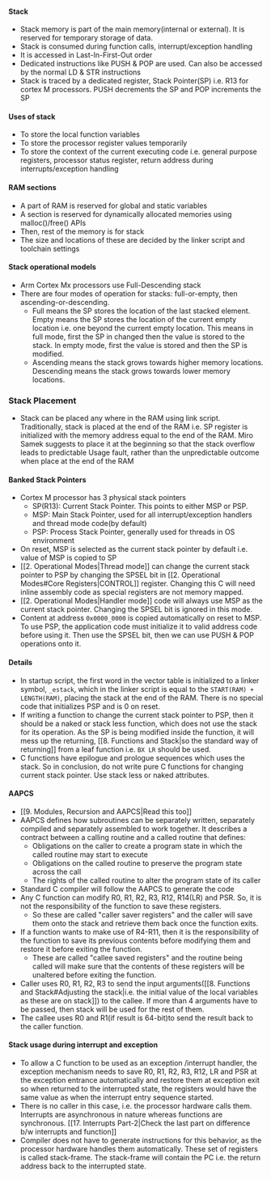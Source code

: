 #### Stack
- Stack memory is part of the main memory(internal or external). It is reserved for temporary storage of data.
- Stack is consumed during function calls, interrupt/exception handling
- It is accessed in Last-In-First-Out order
- Dedicated instructions like PUSH & POP are used. Can also be accessed by the normal LD & STR instructions
- Stack is traced by a dedicated register, Stack Pointer(SP) i.e. R13 for cortex M processors. PUSH decrements the SP and POP increments the SP

#### Uses of stack
- To store the local function variables
- To store the processor register values temporarily
- To store the context of the current executing code i.e. general purpose registers, processor status register, return address during interrupts/exception handling

#### RAM sections
- A part of RAM is reserved for global and static variables
- A section is reserved for dynamically allocated memories using malloc()/free() APIs
- Then, rest of the memory is for stack
- The size and locations of these are decided by the linker script and toolchain settings

#### Stack operational models
- Arm Cortex Mx processors use Full-Descending stack
- There are four modes of operation for stacks: full-or-empty, then ascending-or-descending.
	- Full means the SP stores the location of the last stacked element. Empty means the SP stores the location of the current empty location i.e. one beyond the current empty location. This means in full mode, first the SP in changed then the value is stored to the stack. In empty mode, first the value is stored and then the SP is modified.
	- Ascending means the stack grows towards higher memory locations. Descending means the stack grows towards lower memory locations.

### Stack Placement
- Stack can be placed any where in the RAM using link script. Traditionally, stack is placed at the end of the RAM i.e. SP register is initialized with the memory address equal to the end of the RAM. Miro Samek suggests to place it at the beginning so that the stack overflow leads to predictable Usage fault, rather than the unpredictable outcome when place at the end of the RAM

#### Banked Stack Pointers
- Cortex M processor has 3 physical stack pointers
	- SP(R13): Current Stack Pointer. This points to either MSP or PSP.
	- MSP: Main Stack Pointer, used for all interrupt/exception handlers and thread mode code(by default)
	- PSP: Process Stack Pointer, generally used for threads in OS environment
- On reset, MSP is selected as the current stack pointer by default i.e. value of MSP is copied to SP
- [[2. Operational Modes|Thread mode]] can change the current stack pointer to PSP by changing the SPSEL bit in [[2. Operational Modes#Core Registers|CONTROL]] register. Changing this C will need inline assembly code as special registers are not memory mapped.
- [[2. Operational Modes|Handler mode]] code will always use MSP as the current stack pointer. Changing the SPSEL bit is ignored in this mode.
- Content at address `0x0000_0000` is copied automatically on reset to MSP. To use PSP, the application code must initialize it to valid address code before using it. Then use the SPSEL bit, then we can use PUSH & POP operations onto it.

#### Details
- In startup script, the first word in the vector table is initialized to a linker symbol, `_estack`, which in the linker script is equal to the `START(RAM) + LENGTH(RAM)`, placing the stack at the end of the RAM. There is no special code that initializes PSP and is 0 on reset.
- If writing a function to change the current stack pointer to PSP, then it should be a naked or stack less function, which does not use the stack for its operation. As the SP is being modified inside the function, it will mess up the returning, [[8. Functions and Stack|so the standard way of returning]] from a leaf function i.e. `BX LR` should be used.
- C functions have epilogue and prologue sequences which uses the stack. So in conclusion, do not write pure C functions for changing current stack pointer. Use stack less or naked attributes.

#### AAPCS
- [[9. Modules, Recursion and AAPCS|Read this too]]
- AAPCS defines how subroutines can be separately written, separately compiled and separately assembled to work together. It describes a contract between a calling routine and a called routine that defines:
	- Obligations on the caller to create a program state in which the called routine may start to execute
	- Obligations on the called routine to preserve the program state across the call
	- The rights of the called routine to alter the program state of its caller
- Standard C compiler will follow the AAPCS to generate the code
- Any C function can modify R0, R1, R2, R3, R12, R14(LR) and PSR. So, it is not the responsibility of the function to save these registers.
	- So these are called "caller saver registers" and the caller will save them onto the stack and retrieve them back once the function exits.
- If a function wants to make use of R4-R11, then it is the responsibility of the function to save its previous contents before modifying them and restore it before exiting the function.
	- These are called "callee saved registers" and the routine being called will make sure that the contents of these registers will be unaltered before exiting the function.
- Caller uses R0, R1, R2, R3 to send the input arguments([[8. Functions and Stack#Adjusting the stack|i.e. the initial value of the local variables as these are on stack]]) to the callee. If more than 4 arguments have to be passed, then stack will be used for the rest of them.
- The callee uses R0 and R1(if result is 64-bit)to send the result back to the caller function.

#### Stack usage during interrupt and exception
- To allow a C function to be used as an exception /interrupt handler, the exception mechanism needs to save R0, R1, R2, R3, R12, LR and PSR at the exception entrance automatically and restore them at exception exit so when returned to the interrupted state, the registers would have the same value as when the interrupt entry sequence started.
- There is no caller in this case, i.e. the processor hardware calls them. Interrupts are asynchronous in nature whereas functions are synchronous. [[17. Interrupts Part-2|Check the last part on difference b/w interrupts and function]]
- Compiler does not have to generate instructions for this behavior, as the processor hardware handles them automatically. These set of registers is called stack-frame. The stack-frame will contain the PC i.e. the return address back to the interrupted state.
